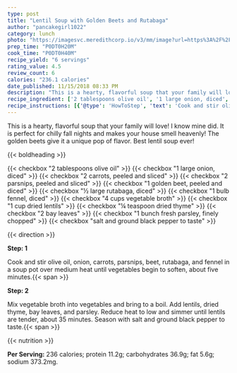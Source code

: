 ```yaml
---
type: post
title: "Lentil Soup with Golden Beets and Rutabaga"
author: "pancakegirl1022"
category: lunch
photo: "https://imagesvc.meredithcorp.io/v3/mm/image?url=https%3A%2F%2Fimages.media-allrecipes.com%2Fuserphotos%2F2728216.jpg"
prep_time: "P0DT0H20M"
cook_time: "P0DT0H40M"
recipe_yield: "6 servings"
rating_value: 4.5
review_count: 6
calories: "236.1 calories"
date_published: 11/15/2018 08:33 PM
description: "This is a hearty, flavorful soup that your family will love! I know mine did. It is perfect for chilly fall nights and makes your house smell heavenly! The golden beets give it a unique pop of flavor. Best lentil soup ever!"
recipe_ingredient: ['2 tablespoons olive oil', '1 large onion, diced', '2 carrots, peeled and sliced', '2 parsnips, peeled and sliced', '1 golden beet, peeled and diced', '½ large rutabaga, diced', '1 bulb fennel, diced', '4 cups vegetable broth', '1 cup dried lentils', '¼ teaspoon dried thyme', '2 bay leaves', '1 bunch fresh parsley, finely chopped', 'salt and ground black pepper to taste']
recipe_instructions: [{'@type': 'HowToStep', 'text': 'Cook and stir olive oil, onion, carrots, parsnips, beet, rutabaga, and fennel in a soup pot over medium heat until vegetables begin to soften, about five minutes.\n'}, {'@type': 'HowToStep', 'text': 'Mix vegetable broth into vegetables and bring to a boil. Add lentils, dried thyme, bay leaves, and parsley. Reduce heat to low and simmer until lentils are tender, about 35 minutes. Season with salt and ground black pepper to taste.\n'}]
---
```


This is a hearty, flavorful soup that your family will love! I know mine did. It is perfect for chilly fall nights and makes your house smell heavenly! The golden beets give it a unique pop of flavor. Best lentil soup ever! 

{{< boldheading >}}

{{< checkbox "2 tablespoons olive oil" >}}
{{< checkbox "1 large onion, diced" >}}
{{< checkbox "2  carrots, peeled and sliced" >}}
{{< checkbox "2  parsnips, peeled and sliced" >}}
{{< checkbox "1  golden beet, peeled and diced" >}}
{{< checkbox "½ large rutabaga, diced" >}}
{{< checkbox "1 bulb fennel, diced" >}}
{{< checkbox "4 cups vegetable broth" >}}
{{< checkbox "1 cup dried lentils" >}}
{{< checkbox "¼ teaspoon dried thyme" >}}
{{< checkbox "2  bay leaves" >}}
{{< checkbox "1 bunch fresh parsley, finely chopped" >}}
{{< checkbox "salt and ground black pepper to taste" >}}


{{< direction >}}

**Step: 1**

Cook and stir olive oil, onion, carrots, parsnips, beet, rutabaga, and fennel in a soup pot over medium heat until vegetables begin to soften, about five minutes.{{< span >}}

**Step: 2**

Mix vegetable broth into vegetables and bring to a boil. Add lentils, dried thyme, bay leaves, and parsley. Reduce heat to low and simmer until lentils are tender, about 35 minutes. Season with salt and ground black pepper to taste.{{< span >}}

{{< nutrition >}}

**Per Serving:** 236 calories; protein 11.2g; carbohydrates 36.9g; fat 5.6g; sodium 373.2mg.